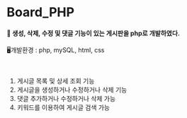 # Board_PHP

#### 📢 생성, 삭제, 수정 및 댓글 기능이 있는 게시판을 php로 개발하였다.  
🖥️개발환경 : php, mySQL, html, css  

<br>

1. 게시글 목록 및 상세 조회 기능
2. 게시글을 생성하거나 수정하거나 삭제 기능
3. 댓글 추가하거나 수정하거나 삭제 가능
4. 키워드를 이용하여 게시글 검색 가능


